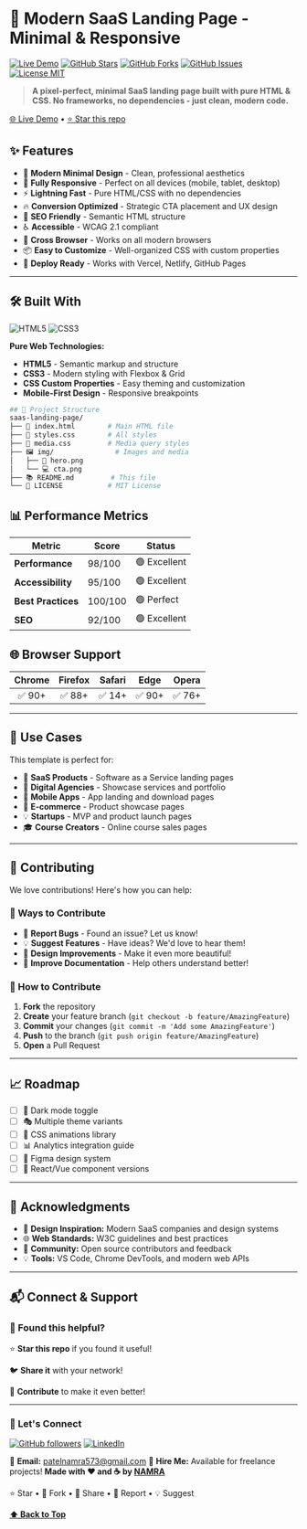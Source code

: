    # 🚀 Modern SaaS Landing Page - Minimal & Responsive
[![Live Demo](https://img.shields.io/badge/Live-Demo-brightgreen?style=for-the-badge&logo=vercel)]([https://your-demo-url.vercel.app](https://namra7-x.github.io/Saas-landing-page/))
[![GitHub Stars](https://img.shields.io/github/stars/Namra7-x/Saas-landing-page?style=for-the-badge&logo=github)](https://github.com/Namra7-x/Saas-landing-page/stargazers)
[![GitHub Forks](https://img.shields.io/github/forks/Namra7-x/Saas-landing-page?style=for-the-badge&logo=github)](https://github.com/Namra7-x/Saas-landing-page/network)
[![GitHub Issues](https://img.shields.io/github/issues/Namra7-x/Saas-landing-page?style=for-the-badge&logo=github)](https://github.com/Namra7-x/Saas-landing-page/issues)
[![License MIT](https://img.shields.io/badge/license-MIT-blue?style=for-the-badge)](LICENSE)

> **A pixel-perfect, minimal SaaS landing page built with pure HTML & CSS. No frameworks, no dependencies - just clean, modern code.**

[🌐 Live Demo](https://namra7-x.github.io/Saas-landing-page/) • [⭐ Star this repo](https://github.com/yourusername/saas-landing-page)




## ✨ Features

- 🎨 **Modern Minimal Design** - Clean, professional aesthetics
- 📱 **Fully Responsive** - Perfect on all devices (mobile, tablet, desktop)
- ⚡ **Lightning Fast** - Pure HTML/CSS with no dependencies
- 🔥 **Conversion Optimized** - Strategic CTA placement and UX design  
- 🎯 **SEO Friendly** - Semantic HTML structure
- ♿ **Accessible** - WCAG 2.1 compliant
- 🌙 **Cross Browser** - Works on all modern browsers
- 📦 **Easy to Customize** - Well-organized CSS with custom properties
- 🚀 **Deploy Ready** - Works with Vercel, Netlify, GitHub Pages

---

## 🛠️ Built With

![HTML5](https://img.shields.io/badge/HTML5-E34F26?style=for-the-badge&logo=html5&logoColor=white)
![CSS3](https://img.shields.io/badge/CSS3-1572B6?style=for-the-badge&logo=css3&logoColor=white)

**Pure Web Technologies:**
- **HTML5** - Semantic markup and structure
- **CSS3** - Modern styling with Flexbox & Grid
- **CSS Custom Properties** - Easy theming and customization
- **Mobile-First Design** - Responsive breakpoints

```bash
## 📁 Project Structure
saas-landing-page/
├── 📄 index.html        # Main HTML file
├── 🎨 styles.css        # All styles 
├── 🎨 media.css         # Media query styles 
├── 🖼️ img/               # Images and media
│   ├── 📱 hero.png
│   └── 💻 cta.png
├── 📚 README.md         # This file
└── 📄 LICENSE           # MIT License
```

## 📊 Performance Metrics



| Metric | Score | Status |
|--------|-------|--------|
| **Performance** | 98/100 | 🟢 Excellent |
| **Accessibility** | 95/100 | 🟢 Excellent |
| **Best Practices** | 100/100 | 🟢 Perfect |
| **SEO** | 92/100 | 🟢 Excellent |



## 🌐 Browser Support

| Chrome | Firefox | Safari | Edge | Opera |
|:------:|:-------:|:------:|:----:|:-----:|
| ✅ 90+ | ✅ 88+  | ✅ 14+ | ✅ 90+ | ✅ 76+ |

---

## 🎯 Use Cases

This template is perfect for:
- 🚀 **SaaS Products** - Software as a Service landing pages
- 💼 **Digital Agencies** - Showcase services and portfolio
- 📱 **Mobile Apps** - App landing and download pages  
- 🛒 **E-commerce** - Product showcase pages
- 💡 **Startups** - MVP and product launch pages
- 🎓 **Course Creators** - Online course sales pages

---

## 🤝 Contributing

We love contributions! Here's how you can help:

### 🌟 Ways to Contribute
- 🐛 **Report Bugs** - Found an issue? Let us know!
- 💡 **Suggest Features** - Have ideas? We'd love to hear them!
- 🎨 **Design Improvements** - Make it even more beautiful!
- 📖 **Improve Documentation** - Help others understand better!

### 🔄 How to Contribute
1. **Fork** the repository
2. **Create** your feature branch (`git checkout -b feature/AmazingFeature`)
3. **Commit** your changes (`git commit -m 'Add some AmazingFeature'`)
4. **Push** to the branch (`git push origin feature/AmazingFeature`)
5. **Open** a Pull Request

---

## 📈 Roadmap

- [ ] 🌙 Dark mode toggle
- [ ] 🎭 Multiple theme variants
- [ ] 🔄 CSS animations library
- [ ] 📊 Analytics integration guide
- [ ] 🎨 Figma design system
- [ ] 📱 React/Vue component versions

---

## 🙏 Acknowledgments

- 🎨 **Design Inspiration:** Modern SaaS companies and design systems
- 🌐 **Web Standards:** W3C guidelines and best practices
- 🚀 **Community:** Open source contributors and feedback
- 💡 **Tools:** VS Code, Chrome DevTools, and modern web APIs
---

## 📬 Connect & Support



### 💖 Found this helpful? 

⭐ **Star this repo** if you found it useful!

🐦 **Share it** with your network!

🤝 **Contribute** to make it even better!

---

### 🔗 Let's Connect


[![GitHub followers](https://img.shields.io/github/followers/yourusername?style=social)](https://github.com/Namra7-x/)
[![LinkedIn](https://img.shields.io/badge/LinkedIn-Connect-blue?style=social&logo=linkedin)](https://www.linkedin.com/in/namra-patel-a11a88361/)

📧 **Email:** patelnamra573@gmail.com
💼 **Hire Me:** Available for freelance projects!
**Made with ❤️ and ☕ by [NAMRA](https://github.com/Namra7-x)**

⭐ Star • 🔄 Fork • 📢 Share • 🐛 Report • 💡 Suggest

**[⬆ Back to Top](#-modern-saas-landing-page---minimal--responsive)**





